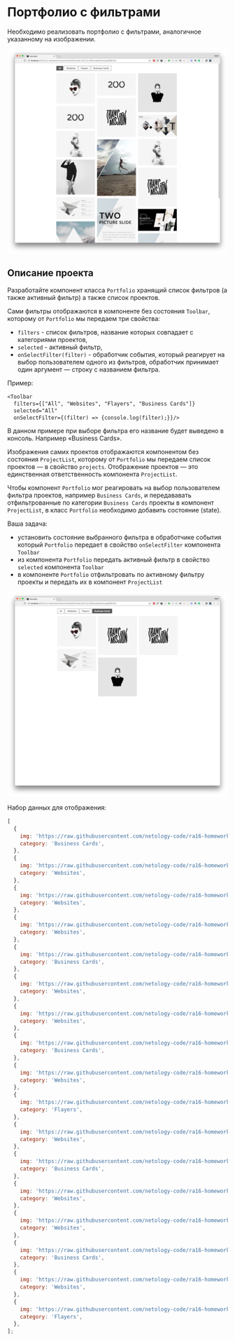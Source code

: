 # Портфолио с фильтрами

Необходимо реализовать портфолио с фильтрами, аналогичное указанному на изображении.

![portfolio-all](./assets/portfolio-all.png)

## Описание проекта

Разработайте компонент класса `Portfolio` хранящий список фильтров (а также активный фильтр) а также список проектов.

Сами фильтры отображаются в компоненте без состояния `Toolbar`, которому от `Portfolio` мы передаем три свойства:

- `filters` - список фильтров, название которых совпадает с категориями проектов,
- `selected` - активный фильтр,
- `onSelectFilter(filter)` - обработчик события, который реагирует на выбор пользователем одного из фильтров, обработчик принимает один аргумент — строку с названием фильтра.

Пример:

```
<Toolbar
  filters={["All", "Websites", "Flayers", "Business Cards"]}
  selected="All"
  onSelectFilter={(filter) => {console.log(filter);}}/>
```

В данном примере при выборе фильтра его название будет выведено в консоль. Например «Business Cards».

Изображения самих проектов отображаются компонентом без состояния `ProjectList`, которому от `Portfolio` мы передаем список проектов — в свойство `projects`. Отображение проектов — это единственная ответственность компонента `ProjectList`.

Чтобы компонент `Portfolio` мог реагировать на выбор пользователем фильтра проектов, например `Business Cards`, и передававать отфильтрованные по категории `Business Cards` проекты в компонент `ProjectList`, в класс `Portfolio` необходимо добавить состояние (state).

Ваша задача:

- установить состояние выбранного фильтра в обработчике события который `Portfolio` передает в свойство `onSelectFilter` компонента `Toolbar`
- из компонента `Portfolio` передать активный фильтр в свойство `selected` компонента `Toolbar`
- в компоненте `Portfolio` отфильтровать по активному фильтру проекты и передать их в компонент `ProjectList`

![portfolio-cards.png](./assets/portfolio-cards.png)

Набор данных для отображения:

```js
[
  {
    img: 'https://raw.githubusercontent.com/netology-code/ra16-homeworks/master/events-state/filter/img/mon.jpg',
    category: 'Business Cards',
  },
  {
    img: 'https://raw.githubusercontent.com/netology-code/ra16-homeworks/master/events-state/filter/img/200.jpg',
    category: 'Websites',
  },
  {
    img: 'https://raw.githubusercontent.com/netology-code/ra16-homeworks/master/events-state/filter/img/emi_haze.jpg',
    category: 'Websites',
  },
  {
    img: 'https://raw.githubusercontent.com/netology-code/ra16-homeworks/master/events-state/filter/img/codystretch.jpg',
    category: 'Websites',
  },
  {
    img: 'https://raw.githubusercontent.com/netology-code/ra16-homeworks/master/events-state/filter/img/Triangle_003.jpg',
    category: 'Business Cards',
  },
  {
    img: 'https://raw.githubusercontent.com/netology-code/ra16-homeworks/master/events-state/filter/img/place200x290.png',
    category: 'Websites',
  },
  {
    img: 'https://raw.githubusercontent.com/netology-code/ra16-homeworks/master/events-state/filter/img/200.jpg',
    category: 'Websites',
  },
  {
    img: 'https://raw.githubusercontent.com/netology-code/ra16-homeworks/master/events-state/filter/img/transmission.jpg',
    category: 'Business Cards',
  },
  {
    img: 'https://raw.githubusercontent.com/netology-code/ra16-homeworks/master/events-state/filter/img/place200x290_1.png',
    category: 'Websites',
  },
  {
    img: 'https://raw.githubusercontent.com/netology-code/ra16-homeworks/master/events-state/filter/img/place200x290_2.png',
    category: 'Flayers',
  },
  {
    img: 'https://raw.githubusercontent.com/netology-code/ra16-homeworks/master/events-state/filter/img/the_ninetys_brand.jpg',
    category: 'Websites',
  },
  {
    img: 'https://raw.githubusercontent.com/netology-code/ra16-homeworks/master/events-state/filter/img/dia.jpg',
    category: 'Business Cards',
  },
  {
    img: 'https://raw.githubusercontent.com/netology-code/ra16-homeworks/master/events-state/filter/img/Triangle_350x197.jpg',
    category: 'Websites',
  },
  {
    img: 'https://raw.githubusercontent.com/netology-code/ra16-homeworks/master/events-state/filter/img/emi_haze.jpg',
    category: 'Websites',
  },
  {
    img: 'https://raw.githubusercontent.com/netology-code/ra16-homeworks/master/events-state/filter/img/transmission.jpg',
    category: 'Business Cards',
  },
  {
    img: 'https://raw.githubusercontent.com/netology-code/ra16-homeworks/master/events-state/filter/img/Triangle_350x197_1.jpg',
    category: 'Websites',
  },
  {
    img: 'https://raw.githubusercontent.com/netology-code/ra16-homeworks/master/events-state/filter/img/place200x290_3.png',
    category: 'Flayers',
  },
];
```
